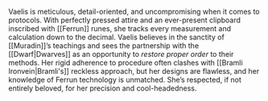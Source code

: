 Vaelis is meticulous, detail-oriented, and uncompromising when it comes to protocols. With perfectly pressed attire and an ever-present clipboard inscribed with [[Ferrun]] runes, she tracks every measurement and calculation down to the decimal. Vaelis believes in the sanctity of [[Muradin]]’s teachings and sees the partnership with the [[Dwarf|Dwarves]] as an opportunity to _restore proper order_ to their methods. Her rigid adherence to procedure often clashes with [[Bramli Ironvein|Bramli's]] reckless approach, but her designs are flawless, and her knowledge of Ferrun technology is unmatched. She’s respected, if not entirely beloved, for her precision and cool-headedness.